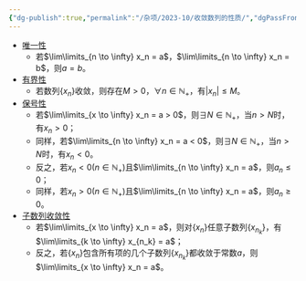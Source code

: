 ```yaml
---
{"dg-publish":true,"permalink":"/杂项/2023-10/收敛数列的性质/","dgPassFrontmatter":true}
---
```


- [唯一性](收敛数列的唯一性.md)
	- 若$\lim\limits_{n \to \infty} x_n = a$，$\lim\limits_{n \to \infty} x_n = b$，则$a=b$。
- [有界性](收敛数列的有界性.md)
	- 若数列$\{x_n\}$收敛，则存在$M>0$，$\forall n \in \mathbb{N}_+$，有$|x_n| \leq M$。
- [保号性](收敛数列的保号性.md)
	- 若$\lim\limits_{x \to \infty} x_n = a > 0$，则$\exists N \in \mathbb{N}_+$，当$n>N$时，有$x_n>0$；
	- 同样，若$\lim\limits_{n \to \infty} x_n = a < 0$，则$\exists N \in \mathbb{N}_+$，当$n>N$时，有$x_n<0$。
	- 反之，若$x_n<0 (n \in \mathbb{N}_+)$且$\lim\limits_{n \to \infty} x_n = a$，则$a_n \leq 0$；
	- 同样，若$x_n>0 (n \in \mathbb{N}_+)$且$\lim\limits_{n \to \infty} x_n = a$，则$a_n \geq 0$。
- [子数列收敛性](收敛数列的子数列收敛性.md)
	- 若$\lim\limits_{x \to \infty} x_n = a$，则对$\{x_n\}$任意子数列$\{x_{n_k}\}$，有$\lim\limits_{k \to \infty} x_{n_k} = a$；
	- 反之，若$\{x_n\}$包含所有项的几个子数列$\{x_{n_k}\}$都收敛于常数$a$，则$\lim\limits_{x \to \infty} x_n = a$。